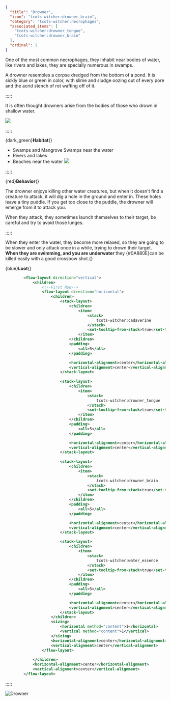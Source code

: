 ```json
{
  "title": "Drowner",
  "icon": "tcots-witcher:drowner_brain",
  "category": "tcots-witcher:necrophages",
  "associated_items": [
    "tcots-witcher:drowner_tongue",
    "tcots-witcher:drowner_brain"
  ],
  "ordinal": 1
}
```

One of the most common necrophages, they inhabit near bodies of water, like rivers and lakes, they are specially 
numerous in swamps.

A drowner resembles a corpse dredged from the bottom of a pond. It is sickly blue or green in color,
with slime and sludge oozing out of every pore and the acrid stench of rot wafting off of it.

;;;;;

It is often thought drowners arise from the bodies of those who drown in shallow water.

![](tcots-witcher:textures/gui/sprites/witcher_bestiary/entries/drowner/drowner_main.png,fit)

;;;;;

{dark_green}**Habitat**{} 
- Swamps and Mangrove Swamps near the water
- Rivers and lakes
- Beaches near the water
![](tcots-witcher:textures/gui/sprites/witcher_bestiary/entries/drowner/drowner_swimming.png,fit)

;;;;;

{red}**Behavior**{}

The drowner enjoys killing other water creatures, but when it doesn't find a creature to attack, 
it will dig a hole in the ground and enter in.
These holes leave a tiny puddle.
If you get too close to the puddle, the drowner will emerge from it to attack you.


When they attack, they sometimes launch themselves to their target, be careful and try to avoid those lunges.

;;;;;

When they enter the water, they become more relaxed, so they 
are going to be slower and only attack once in a while,
trying to drown their target. 
__When they are swimming, and you are underwater__ they {#0A880E}can be killed easily with a good
crossbow shot.{}


{blue}**Loot**{}
```xml owo-ui
        <flow-layout direction="vertical">
            <children>
                <!--First Row-->
                <flow-layout direction="horizontal">
                    <children>
                        <stack-layout>
                            <children>
                                <item>
                                    <stack>
                                        tcots-witcher:cadaverine
                                    </stack>
                                    <set-tooltip-from-stack>true</set-tooltip-from-stack>
                                </item>
                            </children>
                            <padding>
                                <all>5</all>
                            </padding>

                            <horizontal-alignment>center</horizontal-alignment>
                            <vertical-alignment>center</vertical-alignment>
                        </stack-layout>
                        
                        <stack-layout>
                            <children>
                                <item>
                                    <stack>
                                        tcots-witcher:drowner_tongue
                                    </stack>
                                    <set-tooltip-from-stack>true</set-tooltip-from-stack>
                                </item>
                            </children>
                            <padding>
                                <all>5</all>
                            </padding>

                            <horizontal-alignment>center</horizontal-alignment>
                            <vertical-alignment>center</vertical-alignment>
                        </stack-layout>
                        
                        <stack-layout>
                            <children>
                                <item>
                                    <stack>
                                        tcots-witcher:drowner_brain
                                    </stack>
                                    <set-tooltip-from-stack>true</set-tooltip-from-stack>
                                </item>
                            </children>
                            <padding>
                                <all>5</all>
                            </padding>

                            <horizontal-alignment>center</horizontal-alignment>
                            <vertical-alignment>center</vertical-alignment>
                        </stack-layout>

                        <stack-layout>
                            <children>
                                <item>
                                    <stack>
                                        tcots-witcher:water_essence
                                    </stack>
                                    <set-tooltip-from-stack>true</set-tooltip-from-stack>
                                </item>
                            </children>
                            <padding>
                                <all>5</all>
                            </padding>

                            <horizontal-alignment>center</horizontal-alignment>
                            <vertical-alignment>center</vertical-alignment>
                        </stack-layout>
                    </children>
                    <sizing>
                        <horizontal method="content">1</horizontal>
                        <vertical method="content">1</vertical>
                    </sizing>
                    <horizontal-alignment>center</horizontal-alignment>
                    <vertical-alignment>center</vertical-alignment>
                </flow-layout>
                
            </children>
            <horizontal-alignment>center</horizontal-alignment>
            <vertical-alignment>center</vertical-alignment>
        </flow-layout>
```

;;;;;




![Drowner](tcots-witcher:textures/gui/sprites/witcher_bestiary/entries/drowner/drowner_full.png,fit)